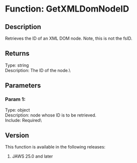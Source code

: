 # Function: GetXMLDomNodeID

## Description

Retrieves the ID of an XML DOM node. Note, this is not the fsID.

## Returns

Type: string\
Description: The ID of the node.\

## Parameters

### Param 1:

Type: object\
Description: node whose ID is to be retrieved.\
Include: Required\

## Version

This function is available in the following releases:

1.  JAWS 25.0 and later
